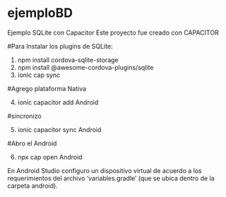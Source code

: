 # ejemploBD
Ejemplo SQLite con Capacitor
Este proyecto fue creado con CAPACITOR

#Para Instalar los plugins de SQLite:

1.	npm install cordova-sqlite-storage 
2.	npm install @awesome-cordova-plugins/sqlite 
3.	ionic cap sync

#Agrego plataforma Nativa

4.	ionic capacitor add Android

#sincronizo

5.	ionic capacitor sync Android

#Abro el Android

6.	npx cap open Android

En Android Studio configuro un dispositivo virtual de acuerdo a los requerimientos del archivo ‘variables.gradle’ (que se ubica dentro de la carpeta android).
